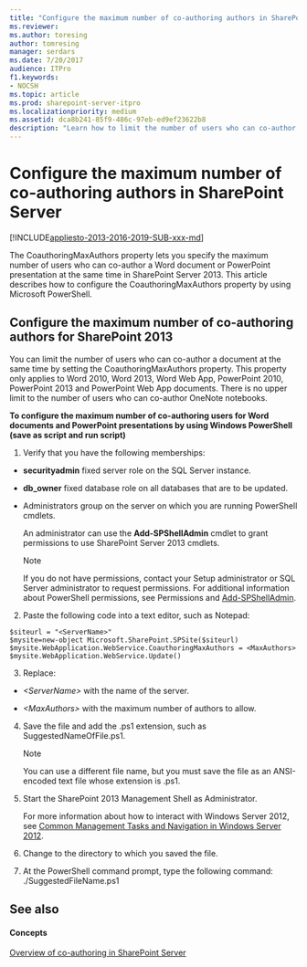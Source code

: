 ```yaml
---
title: "Configure the maximum number of co-authoring authors in SharePoint Server"
ms.reviewer: 
ms.author: toresing
author: tomresing
manager: serdars
ms.date: 7/20/2017
audience: ITPro
f1.keywords:
- NOCSH
ms.topic: article
ms.prod: sharepoint-server-itpro
ms.localizationpriority: medium
ms.assetid: dca8b241-85f9-486c-97eb-ed9ef23622b8
description: "Learn how to limit the number of users who can co-author a Word document or PowerPoint presentation at the same time."
---
```


# Configure the maximum number of co-authoring authors in SharePoint Server

[!INCLUDE[appliesto-2013-2016-2019-SUB-xxx-md](../includes/appliesto-2013-2016-2019-SUB-xxx-md.md)]
  
The CoauthoringMaxAuthors property lets you specify the maximum number of users who can co-author a Word document or PowerPoint presentation at the same time in SharePoint Server 2013. This article describes how to configure the CoauthoringMaxAuthors property by using Microsoft PowerShell.
  
## Configure the maximum number of co-authoring authors for SharePoint 2013

You can limit the number of users who can co-author a document at the same time by setting the CoauthoringMaxAuthors property. This property only applies to Word 2010, Word 2013, Word Web App, PowerPoint 2010, PowerPoint 2013 and PowerPoint Web App documents. There is no upper limit to the number of users who can co-author OneNote notebooks.
  
 **To configure the maximum number of co-authoring users for Word documents and PowerPoint presentations by using Windows PowerShell (save as script and run script)**
  
1. Verify that you have the following memberships:
    
  - **securityadmin** fixed server role on the SQL Server instance. 
    
  - **db_owner** fixed database role on all databases that are to be updated. 
    
  - Administrators group on the server on which you are running PowerShell cmdlets.
    
    An administrator can use the **Add-SPShellAdmin** cmdlet to grant permissions to use SharePoint Server 2013 cmdlets. 
    
    > [!NOTE]
    > If you do not have permissions, contact your Setup administrator or SQL Server administrator to request permissions. For additional information about PowerShell permissions, see Permissions and [Add-SPShellAdmin](/powershell/module/sharepoint-server/Add-SPShellAdmin?view=sharepoint-ps). 
  
2. Paste the following code into a text editor, such as Notepad:
    
  ```
  $siteurl = "<ServerName>"
  $mysite=new-object Microsoft.SharePoint.SPSite($siteurl)
  $mysite.WebApplication.WebService.CoauthoringMaxAuthors = <MaxAuthors>
  $mysite.WebApplication.WebService.Update()
  ```

3. Replace:
    
  -  _\<ServerName\>_ with the name of the server. 
    
  -  _\<MaxAuthors\>_ with the maximum number of authors to allow. 
    
4. Save the file and add the .ps1 extension, such as SuggestedNameOfFile.ps1.
    
    > [!NOTE]
    > You can use a different file name, but you must save the file as an ANSI-encoded text file whose extension is .ps1. 
  
5. Start the SharePoint 2013 Management Shell as Administrator.
    
    For more information about how to interact with Windows Server 2012, see [Common Management Tasks and Navigation in Windows Server 2012](/previous-versions/windows/it-pro/windows-server-2012-R2-and-2012/hh831491(v=ws.11)).
    
6. Change to the directory to which you saved the file.
    
7. At the PowerShell command prompt, type the following command: ./SuggestedFileName.ps1
    
## See also

#### Concepts

[Overview of co-authoring in SharePoint Server](co-authoring-overview.md)


